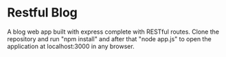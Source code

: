 Restful Blog
==========

A blog web app built with express complete with RESTful routes. Clone the repository and run "npm install" and after that "node app.js" to open the application 
at localhost:3000 in any browser.
